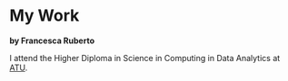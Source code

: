# My Work

**by Francesca Ruberto**

I attend the Higher Diploma in Science in Computing in Data Analytics at [ATU](https://www.atu.ie/).

